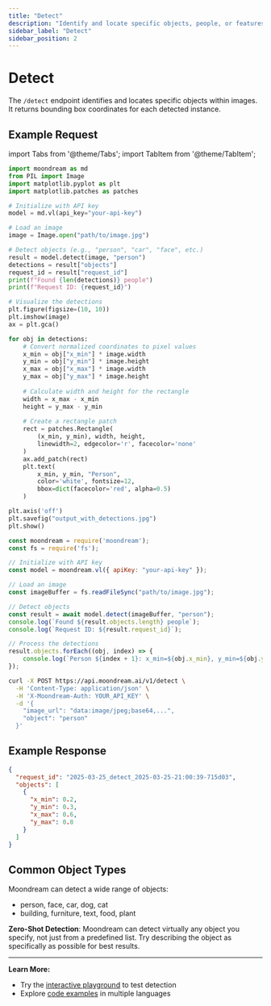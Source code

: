 ```yaml
---
title: "Detect"
description: "Identify and locate specific objects, people, or features within images with high accuracy."
sidebar_label: "Detect"
sidebar_position: 2
---
```


# Detect

The `/detect` endpoint identifies and locates specific objects within images. It returns bounding box coordinates for each detected instance.

## Example Request

import Tabs from '@theme/Tabs';
import TabItem from '@theme/TabItem';

<Tabs>
  <TabItem value="py" label="Python" default>
  
```python
import moondream as md
from PIL import Image
import matplotlib.pyplot as plt
import matplotlib.patches as patches

# Initialize with API key
model = md.vl(api_key="your-api-key")

# Load an image
image = Image.open("path/to/image.jpg")

# Detect objects (e.g., "person", "car", "face", etc.)
result = model.detect(image, "person")
detections = result["objects"]
request_id = result["request_id"]
print(f"Found {len(detections)} people")
print(f"Request ID: {request_id}")

# Visualize the detections
plt.figure(figsize=(10, 10))
plt.imshow(image)
ax = plt.gca()

for obj in detections:
    # Convert normalized coordinates to pixel values
    x_min = obj["x_min"] * image.width
    y_min = obj["y_min"] * image.height
    x_max = obj["x_max"] * image.width
    y_max = obj["y_max"] * image.height
    
    # Calculate width and height for the rectangle
    width = x_max - x_min
    height = y_max - y_min
    
    # Create a rectangle patch
    rect = patches.Rectangle(
        (x_min, y_min), width, height, 
        linewidth=2, edgecolor='r', facecolor='none'
    )
    ax.add_patch(rect)
    plt.text(
        x_min, y_min, "Person", 
        color='white', fontsize=12,
        bbox=dict(facecolor='red', alpha=0.5)
    )

plt.axis('off')
plt.savefig("output_with_detections.jpg")
plt.show()
```

  </TabItem>
  <TabItem value="js" label="JavaScript">
  
```javascript
const moondream = require('moondream');
const fs = require('fs');

// Initialize with API key
const model = moondream.vl({ apiKey: "your-api-key" });

// Load an image
const imageBuffer = fs.readFileSync("path/to/image.jpg");

// Detect objects
const result = await model.detect(imageBuffer, "person");
console.log(`Found ${result.objects.length} people`);
console.log(`Request ID: ${result.request_id}`);

// Process the detections
result.objects.forEach((obj, index) => {
    console.log(`Person ${index + 1}: x_min=${obj.x_min}, y_min=${obj.y_min}, x_max=${obj.x_max}, y_max=${obj.y_max}`);
});
```

  </TabItem>
  <TabItem value="sh" label="cURL">
  
```bash
curl -X POST https://api.moondream.ai/v1/detect \
  -H 'Content-Type: application/json' \
  -H 'X-Moondream-Auth: YOUR_API_KEY' \
  -d '{
    "image_url": "data:image/jpeg;base64,...",
    "object": "person"
  }'
```

  </TabItem>
</Tabs>

## Example Response

```json
{
  "request_id": "2025-03-25_detect_2025-03-25-21:00:39-715d03",
  "objects": [
    {
      "x_min": 0.2,
      "y_min": 0.3,
      "x_max": 0.6,
      "y_max": 0.8
    }
  ]
}
```

## Common Object Types

Moondream can detect a wide range of objects:

- person, face, car, dog, cat
- building, furniture, text, food, plant

**Zero-Shot Detection**: Moondream can detect virtually any object you specify, not just from a predefined list. Try describing the object as specifically as possible for best results.

---

**Learn More:**

- Try the [interactive playground](https://moondream.ai/c/playground) to test detection
- Explore [code examples](https://github.com/m87-labs/moondream-examples) in multiple languages
